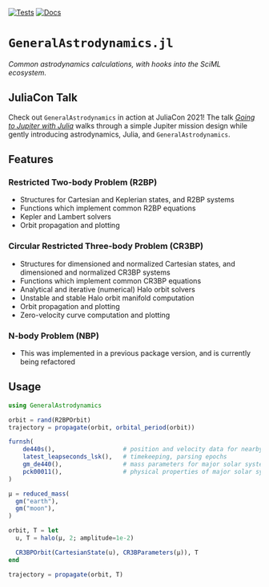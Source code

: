 [![Tests](https://github.com/cadojo/GeneralAstrodynamics.jl/workflows/Tests/badge.svg)](https://github.com/cadojo/GeneralAstrodynamics.jl/actions?query=workflow%3ATests)
[![Docs](https://github.com/cadojo/GeneralAstrodynamics.jl/workflows/Documentation/badge.svg)](https://cadojo.github.io/GeneralAstrodynamics.jl/)

# `GeneralAstrodynamics.jl`

_Common astrodynamics calculations, with hooks into the SciML ecosystem._

## JuliaCon Talk

Check out `GeneralAstrodynamics` in action at JuliaCon 2021! The talk
[_Going to Jupiter with Julia_](https://www.youtube.com/watch?v=WnvKaUsGv8w)
walks through a simple Jupiter mission design while gently introducing
astrodynamics, Julia, and `GeneralAstrodynamics`.

## Features

### Restricted Two-body Problem (R2BP)

- Structures for Cartesian and Keplerian states, and R2BP systems
- Functions which implement common R2BP equations
- Kepler and Lambert solvers
- Orbit propagation and plotting

### Circular Restricted Three-body Problem (CR3BP)

- Structures for dimensioned and normalized Cartesian states, and dimensioned
  and normalized CR3BP systems
- Functions which implement common CR3BP equations
- Analytical and iterative (numerical) Halo orbit solvers
- Unstable and stable Halo orbit manifold computation
- Orbit propagation and plotting
- Zero-velocity curve computation and plotting

### N-body Problem (NBP)

- This was implemented in a previous package version, and is currently being
  refactored

## Usage

```julia
using GeneralAstrodynamics

orbit = rand(R2BPOrbit)
trajectory = propagate(orbit, orbital_period(orbit))

furnsh(
    de440s(),                   # position and velocity data for nearby planets
    latest_leapseconds_lsk(),   # timekeeping, parsing epochs
    gm_de440(),                 # mass parameters for major solar system bodies
    pck00011(),                 # physical properties of major solar system bodies
)

μ = reduced_mass(
  gm("earth"),
  gm("moon"),
)

orbit, T = let
  u, T = halo(μ, 2; amplitude=1e-2)

  CR3BPOrbit(CartesianState(u), CR3BParameters(μ)), T
end

trajectory = propagate(orbit, T)
```
